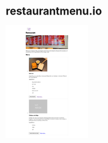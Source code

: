 # restaurantmenu.io

<img src="./preview.png" alt="Image of the restaurant angular app" title="Preview" height="300px"/>